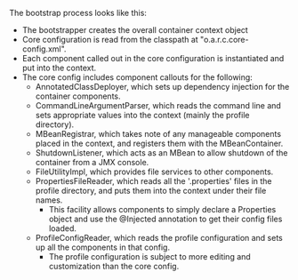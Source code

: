 <!--
 Licensed to the Apache Software Foundation (ASF) under one
 or more contributor license agreements.  See the NOTICE file
 distributed with this work for additional information
 regarding copyright ownership. The ASF licenses this file
 to you under the Apache License, Version 2.0 (the
 "License"); you may not use this file except in compliance
 with the License. You may obtain a copy of the License at

      http://www.apache.org/licenses/LICENSE-2.0

 Unless required by applicable law or agreed to in writing, software
 distributed under the License is distributed on an "AS IS" BASIS,
 WITHOUT WARRANTIES OR CONDITIONS OF ANY KIND, either express or implied.
 See the License for the specific language governing permissions and
 limitations under the License.

-->

The bootstrap process looks like this:

- The bootstrapper creates the overall container context object
- Core configuration is read from the classpath at "o.a.r.c.core-config.xml".
- Each component called out in the core configuration is instantiated and put
into the context.  
- The core config includes component callouts for the following:
    - AnnotatedClassDeployer, which sets up dependency injection for the container
    components.
    - CommandLineArgumentParser, which reads the command line and sets appropriate
    values into the context (mainly the profile directory).
    - MBeanRegistrar, which takes note of any manageable components placed in 
    the context, and registers them with the MBeanContainer.
    - ShutdownListener, which acts as an MBean to allow shutdown of the 
    container from a JMX console.
    - FileUtilityImpl, which provides file services to other components.
    - PropertiesFileReader, which reads all the '.properties' files in the 
    profile directory, and puts them into the context under their file names.
        - This facility allows components to simply declare a Properties object
        and use the @Injected annotation to get their config files loaded.
    - ProfileConfigReader, which reads the profile configuration and
    sets up all the components in that config.
        - The profile configuration is subject to more editing and customization
        than the core config.
    
